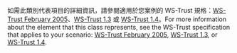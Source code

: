 <span data-ttu-id="96712-101">如需此類別代表項目的詳細資訊，請參閱適用於您案例的 WS-Trust 規格：[WS-Trust February 2005](http://schemas.xmlsoap.org/ws/2005/02/trust/)、[WS-Trust 1.3](http://docs.oasis-open.org/ws-sx/ws-trust/200512/ws-trust-1.3-os.html) 或 [WS-Trust 1.4](http://docs.oasis-open.org/ws-sx/ws-trust/v1.4/os/ws-trust-1.4-spec-os.html)。</span><span class="sxs-lookup"><span data-stu-id="96712-101">For more information about the element that this class represents, see the WS-Trust specification that applies to your scenario: [WS-Trust February 2005](http://schemas.xmlsoap.org/ws/2005/02/trust/), [WS-Trust 1.3](http://docs.oasis-open.org/ws-sx/ws-trust/200512/ws-trust-1.3-os.html), or [WS-Trust 1.4](http://docs.oasis-open.org/ws-sx/ws-trust/v1.4/os/ws-trust-1.4-spec-os.html).</span></span>
